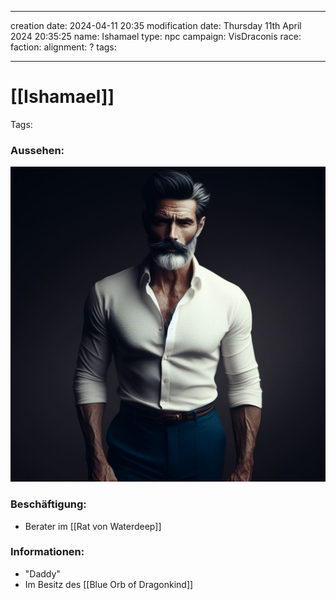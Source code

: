 
---
creation date: 2024-04-11 20:35 
modification date: Thursday 11th April 2024 20:35:25 
name: Ishamael
type: npc 
campaign: VisDraconis
race: 
faction:
alignment: ?
tags:

--- 

# [[Ishamael]]

Tags: 

### Aussehen:
![](../assets/images/NPCs/Ishamael.png ", full body shot, realistic, concept art, dark fantasy")

### Beschäftigung:
- Berater im [[Rat von Waterdeep]]

### Informationen:
- "Daddy"
- Im Besitz des [[Blue Orb of Dragonkind]]
